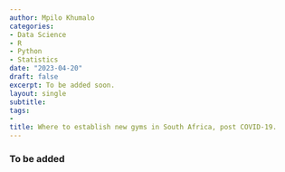 ```yaml
---
author: Mpilo Khumalo
categories:
- Data Science
- R
- Python
- Statistics
date: "2023-04-20"
draft: false
excerpt: To be added soon.
layout: single
subtitle: 
tags:
- 
title: Where to establish new gyms in South Africa, post COVID-19.
---
```


### To be added




